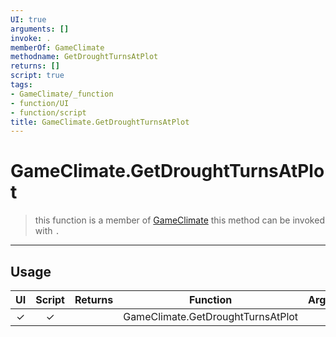 ```yaml
---
UI: true
arguments: []
invoke: .
memberOf: GameClimate
methodname: GetDroughtTurnsAtPlot
returns: []
script: true
tags:
- GameClimate/_function
- function/UI
- function/script
title: GameClimate.GetDroughtTurnsAtPlot
---
```

# GameClimate.GetDroughtTurnsAtPlot
> this function is a member of [GameClimate](civ-6/lua/GameClimate.md)
> this method can be invoked with `.`
-----
## Usage
|  UI | Script | Returns | Function | Arguments |
|:---:|:------:|-------:|:--------:|:---------|
|✓|✓||GameClimate.GetDroughtTurnsAtPlot||
